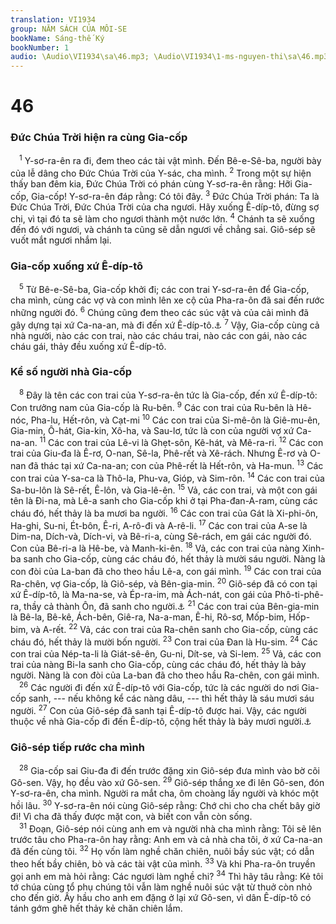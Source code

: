 ```yaml
---
translation: VI1934
group: NĂM SÁCH CỦA MÔI-SE
bookName: Sáng-thế Ký 
bookNumber: 1
audio: \Audio\VI1934\sa\46.mp3; \Audio\VI1934\1-ms-nguyen-thi\sa\46.mp3
---
```


<div class="title"><h1>46</h1><h3>Đức Chúa Trời hiện ra cùng Gia-cốp</h3></div>
<span class="verse sa_46_1"> <sup>1</sup> Y-sơ-ra-ên ra đi, đem theo các tài vật mình. Đến Bê-e-Sê-ba, người bày của lễ dâng cho Đức Chúa Trời của Y-sác, cha mình. </span>
<span class="verse sa_46_2"><sup>2</sup> Trong một sự hiện thấy ban đêm kia, Đức Chúa Trời có phán cùng Y-sơ-ra-ên rằng: Hỡi Gia-cốp, Gia-cốp! Y-sơ-ra-ên đáp rằng: Có tôi đây. </span>
<span class="verse sa_46_3"><sup>3</sup> Đức Chúa Trời phán: Ta là Đức Chúa Trời, Đức Chúa Trời của cha ngươi. Hãy xuống Ê-díp-tô, đừng sợ chi, vì tại đó ta sẽ làm cho ngươi thành một nước lớn. </span>
<span class="verse sa_46_4"><sup>4</sup> Chánh ta sẽ xuống đến đó với ngươi, và chánh ta cũng sẽ dẫn ngươi về chẳng sai. Giô-sép sẽ vuốt mắt ngươi nhắm lại. <br/></span>
<div class="title"><h3>Gia-cốp xuống xứ Ê-díp-tô</h3></div>
<span class="verse sa_46_5"> <sup>5</sup> Từ Bê-e-Sê-ba, Gia-cốp khởi đi; các con trai Y-sơ-ra-ên để Gia-cốp, cha mình, cùng các vợ và con mình lên xe cộ của Pha-ra-ôn đã sai đến rước những người đó. </span>
<span class="verse sa_46_6"><sup>6</sup> Chúng cũng đem theo các súc vật và của cải mình đã gây dựng tại xứ Ca-na-an, mà đi đến xứ Ê-díp-tô.<a data-toggle="tooltip" data-placement="bottom" title="Cong 7:15">⚓</a></span>
<span class="verse sa_46_7"><sup>7</sup> Vậy, Gia-cốp cùng cả nhà người, nào các con trai, nào các cháu trai, nào các con gái, nào các cháu gái, thảy đều xuống xứ Ê-díp-tô. <br/></span>
<div class="title"><h3>Kể số người nhà Gia-cốp</h3></div>
<span class="verse sa_46_8"> <sup>8</sup> Đây là tên các con trai của Y-sơ-ra-ên tức là Gia-cốp, đến xứ Ê-díp-tô: Con trưởng nam của Gia-cốp là Ru-bên. </span>
<span class="verse sa_46_9"><sup>9</sup> Các con trai của Ru-bên là Hê-nóc, Pha-lu, Hết-rôn, và Cạt-mi </span>
<span class="verse sa_46_10"><sup>10</sup> Các con trai của Si-mê-ôn là Giê-mu-ên, Gia-min, Ô-hát, Gia-kin, Xô-ha, và Sau-lơ, tức là con của người vợ xứ Ca-na-an. </span>
<span class="verse sa_46_11"><sup>11</sup> Các con trai của Lê-vi là Ghẹt-sôn, Kê-hát, và Mê-ra-ri. </span>
<span class="verse sa_46_12"><sup>12</sup> Các con trai của Giu-đa là Ê-rơ, O-nan, Sê-la, Phê-rết và Xê-rách. Nhưng Ê-rơ và O-nan đã thác tại xứ Ca-na-an; con của Phê-rết là Hết-rôn, và Ha-mun. </span>
<span class="verse sa_46_13"><sup>13</sup> Các con trai của Y-sa-ca là Thô-la, Phu-va, Gióp, và Sim-rôn. </span>
<span class="verse sa_46_14"><sup>14</sup> Các con trai của Sa-bu-lôn là Sê-rết, Ê-lôn, và Gia-lê-ên. </span>
<span class="verse sa_46_15"><sup>15</sup> Vả, các con trai, và một con gái tên là Đi-na, mà Lê-a sanh cho Gia-cốp khi ở tại Pha-đan-A-ram, cùng các cháu đó, hết thảy là ba mươi ba người. </span>
<span class="verse sa_46_16"><sup>16</sup> Các con trai của Gát là Xi-phi-ôn, Ha-ghi, Su-ni, Ét-bôn, Ê-ri, A-rô-đi và A-rê-li. </span>
<span class="verse sa_46_17"><sup>17</sup> Các con trai của A-se là Dim-na, Dích-và, Dích-vi, và Bê-ri-a, cùng Sê-rách, em gái các người đó. Con của Bê-ri-a là Hê-be, và Manh-ki-ên. </span>
<span class="verse sa_46_18"><sup>18</sup> Vả, các con trai của nàng Xinh-ba sanh cho Gia-cốp, cùng các cháu đó, hết thảy là mười sáu người. Nàng là con đòi của La-ban đã cho theo hầu Lê-a, con gái mình. </span>
<span class="verse sa_46_19"><sup>19</sup> Các con trai của Ra-chên, vợ Gia-cốp, là Giô-sép, và Bên-gia-min. </span>
<span class="verse sa_46_20"><sup>20</sup> Giô-sép đã có con tại xứ Ê-díp-tô, là Ma-na-se, và Ép-ra-im, mà Ách-nát, con gái của Phô-ti-phê-ra, thầy cả thành Ôn, đã sanh cho người.<a data-toggle="tooltip" data-placement="bottom" title="Sa 41:50-52">⚓</a></span>
<span class="verse sa_46_21"><sup>21</sup> Các con trai của Bên-gia-min là Bê-la, Bê-kê, Ách-bên, Giê-ra, Na-a-man, Ê-hi, Rô-sơ, Mốp-bim, Hốp-bim, và A-rết. </span>
<span class="verse sa_46_22"><sup>22</sup> Vả, các con trai của Ra-chên sanh cho Gia-cốp, cùng các cháu đó, hết thảy là mười bốn người. </span>
<span class="verse sa_46_23"><sup>23</sup> Con trai của Đan là Hu-sim. </span>
<span class="verse sa_46_24"><sup>24</sup> Các con trai của Nép-ta-li là Giát-sê-ên, Gu-ni, Dít-se, và Si-lem. </span>
<span class="verse sa_46_25"><sup>25</sup> Vả, các con trai của nàng Bi-la sanh cho Gia-cốp, cùng các cháu đó, hết thảy là bảy người. Nàng là con đòi của La-ban đã cho theo hầu Ra-chên, con gái mình. <br/></span>
<span class="verse sa_46_26"> <sup>26</sup> Các người đi đến xứ Ê-díp-tô với Gia-cốp, tức là các người do nơi Gia-cốp sanh, --- nếu không kể các nàng dâu, --- thì hết thảy là sáu mươi sáu người. </span>
<span class="verse sa_46_27"><sup>27</sup> Con của Giô-sép đã sanh tại Ê-díp-tô được hai. Vậy, các người thuộc về nhà Gia-cốp đi đến Ê-díp-tô, cộng hết thảy là bảy mươi người.<a data-toggle="tooltip" data-placement="bottom" title="Cong 7:14">⚓</a><br/></span>
<div class="title"><h3>Giô-sép tiếp rước cha mình</h3></div>
<span class="verse sa_46_28"> <sup>28</sup> Gia-cốp sai Giu-đa đi đến trước đặng xin Giô-sép đưa mình vào bờ cõi Gô-sen. Vậy, họ đều vào xứ Gô-sen. </span>
<span class="verse sa_46_29"><sup>29</sup> Giô-sép thắng xe đi lên Gô-sen, đón Y-sơ-ra-ên, cha mình. Người ra mắt cha, ôm choàng lấy người và khóc một hồi lâu. </span>
<span class="verse sa_46_30"><sup>30</sup> Y-sơ-ra-ên nói cùng Giô-sép rằng: Chớ chi cho cha chết bây giờ đi! Vì cha đã thấy được mặt con, và biết con vẫn còn sống. <br/></span>
<span class="verse sa_46_31"> <sup>31</sup> Đoạn, Giô-sép nói cùng anh em và người nhà cha mình rằng: Tôi sẽ lên trước tâu cho Pha-ra-ôn hay rằng: Anh em và cả nhà cha tôi, ở xứ Ca-na-an đã đến cùng tôi. </span>
<span class="verse sa_46_32"><sup>32</sup> Họ vốn làm nghề chăn chiên, nuôi bầy súc vật; có dẫn theo hết bầy chiên, bò và các tài vật của mình. </span>
<span class="verse sa_46_33"><sup>33</sup> Và khi Pha-ra-ôn truyền gọi anh em mà hỏi rằng: Các ngươi làm nghề chi? </span>
<span class="verse sa_46_34"><sup>34</sup> Thì hãy tâu rằng: Kẻ tôi tớ chúa cùng tổ phụ chúng tôi vẫn làm nghề nuôi súc vật từ thuở còn nhỏ cho đến giờ. Ấy hầu cho anh em đặng ở lại xứ Gô-sen, vì dân Ê-díp-tô có tánh gớm ghê hết thảy kẻ chăn chiên lắm. <br/></span>
